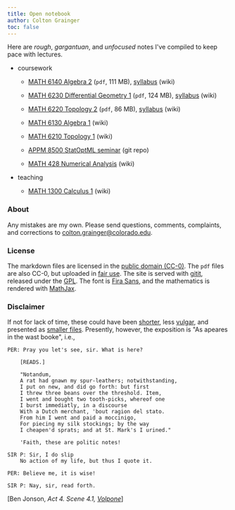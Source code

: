 ```yaml
---
title: Open notebook
author: Colton Grainger
toc: false
---
```


Here are *rough*, *gargantuan*, and *unfocused* notes I've compiled to keep pace with lectures.

- coursework

    - [MATH 6140 Algebra 2](2019-05-11-alg2-omnibus.pdf) (`pdf`, 111 MB), [syllabus](alg2.md) (wiki)
    - [MATH 6230 Differential Geometry 1](2019-05-11-diffgeo1-omnibus.pdf) (`pdf`, 124 MB), [syllabus](diffgeo1.md) (wiki)
    - [MATH 6220 Topology 2](2019-05-11-top2-omnibus.pdf) (`pdf`, 86 MB), [syllabus](top2.md) (wiki)

    - [MATH 6130 Algebra 1](alg1) (wiki)
    - [MATH 6210 Topology 1](top1) (wiki)
    - [APPM 8500 StatOptML seminar](https://github.com/coltongrainger/fy19soml) (git repo)

    - [MATH 428 Numerical Analysis](num) (wiki)

- teaching

    - [MATH 1300 Calculus 1](math1300) (wiki)

### About

Any mistakes are my own. Please send questions, comments, complaints, and corrections to [colton.grainger@colorado.edu](mailto:colton.grainger@colorado.edu?subject=notes\%20on\%20quamash\%20wiki).

### License

The markdown files are licensed in the [public domain (CC-0)](http://creativecommons.org/about/cc0). The `pdf` files are also CC-0, but uploaded in [fair use](https://libguides.bc.edu/copyright/fairuse). The site is served with [gitit](https://github.com/jgm/gitit/), released under the [GPL](http://www.aaronsw.com/weblog/000360). The font is [Fira Sans](https://github.com/mozilla/Fira), and the mathematics is rendered with [MathJax](https://www.mathjax.org/).

### Disclaimer

If not for lack of time, these could have been [shorter](https://www.npr.org/sections/13.7/2014/02/03/270680304/this-could-have-been-shorter), less [vulgar](https://www.colorado.edu/sccr/honor-code), and presented as [smaller files](https://www.reddit.com/r/ipad/comments/1dw9fs/can_i_get_smaller_annotated_pdfs_out_of/). Presently, however, the exposition is "As apeares in the wast booke", i.e., 

```
PER: Pray you let's see, sir. What is here?

    [READS.]

    "Notandum,
    A rat had gnawn my spur-leathers; notwithstanding,
    I put on new, and did go forth: but first
    I threw three beans over the threshold. Item,
    I went and bought two tooth-picks, whereof one
    I burst immediatly, in a discourse
    With a Dutch merchant, 'bout ragion del stato.
    From him I went and paid a moccinigo,
    For piecing my silk stockings; by the way
    I cheapen'd sprats; and at St. Mark's I urined."

    'Faith, these are politic notes!

SIR P: Sir, I do slip
    No action of my life, but thus I quote it.

PER: Believe me, it is wise!

SIR P: Nay, sir, read forth.
```
[Ben Jonson, *Act 4. Scene 4.1, [Volpone](https://www.gutenberg.org/cache/epub/4039/pg4039.txt)*]
